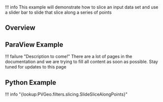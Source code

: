 !!! info
    This example will demonstrate how to slice an input data set and use a slider bar to slide that slice along a series of points

## Overview


## ParaView Example

!!! failure "Description to come!"
    There are a lot of pages in the documentation and we are trying to fill all content as soon as possible. Stay tuned for updates to this page


<!--- TODO --->

## Python Example

!!! info "{lookup:PVGeo.filters.slicing.SlideSliceAlongPoints}"

<!---

```py
import numpy as np
import vtk
from vtk.numpy_interface import dataset_adapter as dsa
import PVGeo
from PVGeo.filters import SlideSliceAlongPoints


```

TODO --->

